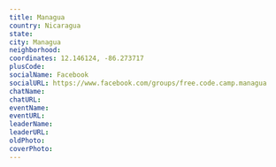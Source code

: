 ```yaml
---
title: Managua
country: Nicaragua
state: 
city: Managua
neighborhood: 
coordinates: 12.146124, -86.273717
plusCode:
socialName: Facebook
socialURL: https://www.facebook.com/groups/free.code.camp.managua
chatName:
chatURL:
eventName:
eventURL:
leaderName:
leaderURL:
oldPhoto: 
coverPhoto:
---
```

